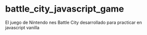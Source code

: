 # battle_city_javascript_game
El juego de Nintendo nes Battle City desarrollado para practicar en javascript vanilla

